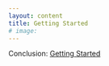 ```yaml
---
layout: content
title: Getting Started
# image:
---
```

Conclusion: [Getting Started](10-conclusion.html)

